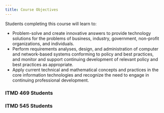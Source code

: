 ```yaml
---
title: Course Objectives
---
```


Students completing this course will learn to:

* Problem-solve and create innovative answers to provide technology solutions for the problems of
  business, industry, government, non-profit organizations, and individuals.
* Perform requirements analyses, design, and administration of computer and network-based systems
  conforming to policy and best practices, and monitor and support continuing development of
  relevant policy and best practices as appropriate.
* Apply current technical and mathematical concepts and practices in the core information
  technologies and recognize the need to engage in continuing professional development.

<section class="ugrad" markdown="1">
<h3>ITMD 469 Students</h3>

</section>

<section class="grad" markdown="1">
<h3>ITMD 545 Students</h3>

</section>
